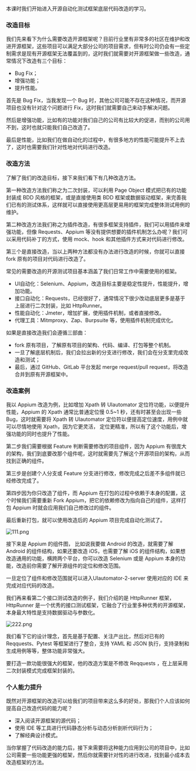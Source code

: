 本课时我们开始进入开源自动化测试框架底层代码改造的学习。

### 改造目标

我们先来看下为什么需要改造开源框架呢？目前行业里有非常多的社区在维护和改进开源框架，这些项目可以满足大部分公司的项目需求，但有时公司仍会有一些定制需求是现有开源框架无法覆盖到的，这时我们就需要对开源框架做一些改造，通常情况下改造有三个目标：

* Bug Fix；
* 增强功能；
* 提升性能。

首先是 Bug Fix，当我发现一个 Bug 时，其他公司可能不存在这种情况，而开源项目也没有针对这个问题进行 Fix，这时我们就需要自己来动手解决问题。

然后是增强功能，比如有的功能对我们自己的公司有比较大的促进，而别的公司用不到，这时也就只能我们自己改造了。

最后是性能，比如我们在做自动化的过程中，有很多地方的性能可能提升不上去了，这时也需要我们针对性地对代码进行改造。

### 改造方法

了解了我们的改造目标，接下来我们看下有几种改造方法。

第一种改造方法我们称之为二次封装，可以利用 Page Object 模式把已有的功能封装成 BDD 风格的框架，或是直接使用类 BDD 框架或数据驱动框架，来完善我们已有的测试体系，这样就可以直接使用更高层更易用的框架完成整体测试用例的维护。

第二种改造方法我们称之为插件改造，有很多框架支持插件，我们可以用插件来增强功能，但像 Requests、Appium 等没有提供想要的插件机制怎么办呢？我们可以采用代码补丁的方式，使用 mock、hook 和其他插件方式来对代码进行修改。

第三个是直接改造，当以上两种方法都没有办法进行改造的时候，你就可以直接 fork 原有的项目对代码进行改造了。

常见的需要改造的开源测试项目基本涵盖了我们日常工作中需要使用的框架。

* UI自动化：Selenium、Appium，改造目标主要是稳定性提升，性能提升，增加功能。
* 接口自动化：Requests，已经很好了，通常情况下很少改动底层更多是基于上层进行二次封装，比如 HttpRunner。
* 性能自动化：Jmeter，增加扩展，使用插件机制，或者直接修改。
* 代理工具：Mitmproxy、Zap、Burpsuite 等，使用插件机制完成优化。

如果是直接改造我们会遵循三部曲：

* fork 原有项目，了解原有项目的架构、代码、编译、打包等整个机制。
* 一旦了解底层机制后，我们会拉出新的分支进行修改，我们会在分支里完成改造和测试；
* 最后，通过 GitHub、GitLab 平台发起 merge request/pull request，将改造合并到原有开源框架中。

### 改造案例

我以 Appium 改造为例，比如增加 Xpath 转 UIautomator 定位符功能，以便提升性能，Appium 的 Xpath 通常比普通定位慢 0.5\~1 秒，还有时甚至会出现一些 Bug，这时就需要将 Xpath 转 UIautomator 定位符以便提高定位速度，用例中就可以尽情地使用 Xpath，因为它更灵活， 定位更精准，所以有了这个功能后，增强功能的同时也提升了性能。

第二步我们需要根据 Feature 判断需要修改的项目组件，因为 Appium 有很庞大的架构，我们到底要改那个组件呢，这时就需要先了解这个开源项目的架构，从而找到正确的组件。

第三步是创建个人分支或 Feature 分支进行修改，修改完成之后差不多组件就已经修改完成了。

第四步因为你只改造了组件，而 Appium 在打包的过程中依赖于本身的配置，这个时候我们需要重新 Fork Appium，把它的依赖修改为指向自己的组件，这样打包 Appium 时就会应用我们自己修改过的组件。

最后重新打包，就可以使用改造后的 Appium 项目完成自动化测试了。

<Image alt="111.png" src="https://s0.lgstatic.com/i/image/M00/1C/BA/Ciqc1F7gvTeANHbbAAhVJR1D_eA693.png"/>

接下来是 Appium 的组件图， 比如说我要做 Android 的改造，就需要了解 Android 的组件结构，如果还要改造 iOS，也需要了解 iOS 的组件结构，如果想改造通用的功能，横跨两个平台，你可以改造 Selenium 或是 Appium 本身的功能，改造前你需要了解开源组件的定位和修改范围。

一旦定位了组件和修改范围就可以进入UIautomator-2-server 使用对应的 IDE 来完成对应代码的改造。

我们再来看第二个接口测试改造的例子，我们介绍的是 HttpRunner 框架，HttpRunner 是一个优秀的接口测试框架，它融合了行业里多种优秀的开源框架，本身最大特性是支持数据驱动与参数化。

<Image alt="222.png" src="https://s0.lgstatic.com/i/image/M00/1C/BA/Ciqc1F7gvUWAbGcoAAlXHFVmtDo341.png"/>

我们看下它的设计理念，首先是基于配置、关注产出比，然后对已有的 Reqquests、Pytest 等框架进行了整合，支持 YAML 和 JSON 执行，支持录制和生成用例等等，整体功能非常强大。

要打造一款功能很强大的框架，他的改造方案是不修改 Reqquests ，在上层采用二次封装模式完成框架封装的。

### 个人能力提升

既然对开源框架的改造可以给我们的项目带来这么多的好处，那我们个人应该如何提高自己改造代码的能力呢？

* 深入阅读开源框架的源代码；
* 使用 IDE 等工具进行代码静态分析与动态分析剖析代码行为；
* 了解经典设计模式。

当你掌握了代码改造的能力后，接下来需要将这种能力应用到公司的项目中，比如公司需要一些功能更强的框架，然后你就需要针对性的进行改进，找到最小成本去改造框架的方法。
